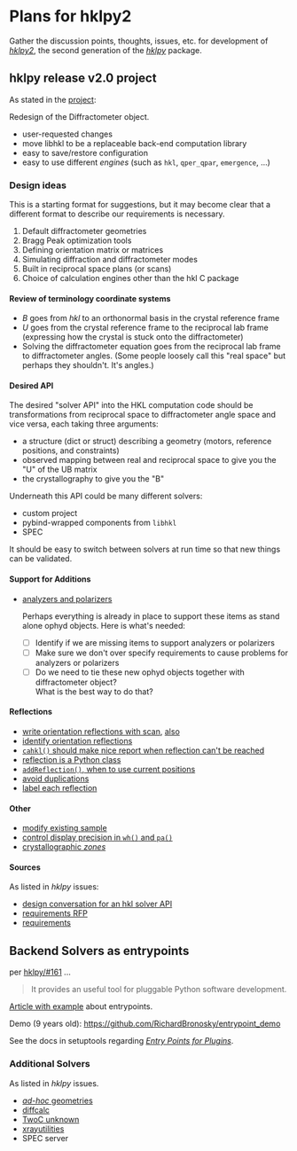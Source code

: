 # Plans for hklpy2

Gather the discussion points, thoughts, issues, etc. for development of
[*hklpy2*](https://github.com/prjemian/hklpy2), the second generation of
the [*hklpy*](https://github.com/bluesky/hklpy) package.

## hklpy release v2.0 project

As stated in the [project](https://github.com/orgs/bluesky/projects/4/settings):

Redesign of the Diffractometer object.

- user-requested changes
- move libhkl to be a replaceable back-end computation library
- easy to save/restore configuration
- easy to use different *engines* (such as `hkl`, `qper_qpar`, `emergence`, ...)

### Design ideas

This is a starting format for suggestions, but it may become clear that a different format to describe our requirements is necessary.

1. Default diffractometer geometries
1. Bragg Peak optimization tools
1. Defining orientation matrix or matrices
1. Simulating diffraction and diffractometer modes
1. Built in reciprocal space plans (or scans)
1. Choice of calculation engines other than the hkl C package

#### Review of terminology coordinate systems

- $B$ goes from *hkl* to an orthonormal basis in the crystal reference frame
- $U$ goes from the crystal reference frame to the reciprocal lab frame (expressing how the crystal is stuck onto the diffractometer)
- Solving the diffractometer equation goes from the reciprocal lab frame to diffractometer angles. (Some people loosely call this "real space" but perhaps they shouldn't. It's angles.)

#### Desired API

The desired "solver API" into the HKL computation code should be transformations 
from reciprocal space to diffractometer angle space and vice versa, each taking
three arguments:

- a structure (dict or struct) describing a geometry (motors, reference positions, and constraints)
- observed mapping between real and reciprocal space to give you the "U" of the UB matrix
- the crystallography to give you the "B"

Underneath this API could be many different solvers:

- custom project
- pybind-wrapped components from `libhkl`
- SPEC

It should be easy to switch between solvers at run time so that new things can be validated.

#### Support for Additions

- [analyzers and polarizers](https://github.com/bluesky/hklpy/issues/92)

  Perhaps everything is already in place to support these items as stand alone
  ophyd objects. Here is what's needed:

  - [ ] Identify if we are missing items to support analyzers or polarizers
  - [ ] Make sure we don't over specify requirements to cause problems for analyzers or polarizers
  - [ ] Do we need to tie these new ophyd objects together with diffractometer object?  
          What is the best way to do that?

#### Reflections

- [write orientation reflections with scan](https://github.com/bluesky/hklpy/issues/158), 
  [also](https://github.com/bluesky/hklpy/issues/247)
- [identify orientation reflections](https://github.com/bluesky/hklpy/issues/176)
- [`cahkl()` should make nice report when reflection can't be reached](https://github.com/bluesky/hklpy/issues/178)
- [reflection is a Python class](https://github.com/bluesky/hklpy/issues/189)
- [`addReflection()`, when to use current positions](https://github.com/bluesky/hklpy/issues/219)
- [avoid duplications](https://github.com/bluesky/hklpy/issues/248)
- [label each reflection](https://github.com/bluesky/hklpy/issues/293)

#### Other

- [modify existing sample](https://github.com/bluesky/hklpy/issues/157)
- [control display precision in `wh()` and `pa()`](https://github.com/bluesky/hklpy/issues/179)
- [crystallographic *zones*](https://github.com/bluesky/hklpy/issues/291)

#### Sources

As listed in *hklpy* issues:

- [design conversation for an hkl solver API](https://github.com/bluesky/hklpy/issues/14)
- [requirements RFP](https://github.com/bluesky/hklpy/issues/47)
- [requirements](https://docs.google.com/document/d/1QHNc1usAH3DoIHvtqVJTmHI0Q5lbwC4zimRLurOGiWE/edit)

## Backend Solvers as entrypoints

per [hklpy/#161](https://github.com/bluesky/hklpy/issues/162) ...

> It provides an useful tool for pluggable Python software development.

[Article with example](https://stackoverflow.com/a/9615473/1046449)
about entrypoints.

Demo (9 years old): https://github.com/RichardBronosky/entrypoint_demo

See the docs in setuptools regarding [*Entry Points for
Plugins*](https://setuptools.pypa.io/en/latest/userguide/entry_point.html#entry-points-for-plugins).

### Additional Solvers

As listed in *hklpy* issues.

- [*ad-hoc* geometries](https://github.com/bluesky/hklpy/issues/244)
- [diffcalc](https://github.com/bluesky/hklpy/issues/163)
- [TwoC unknown](https://github.com/bluesky/hklpy/issues/165)
- [xrayutilities](https://github.com/bluesky/hklpy/issues/162)
- SPEC server
